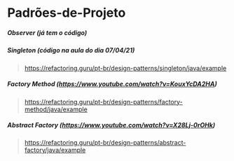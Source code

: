 # Padrões-de-Projeto

##### Observer (já tem o código)

##### Singleton (código na aula do dia 07/04/21)  
>https://refactoring.guru/pt-br/design-patterns/singleton/java/example

##### Factory Method (https://www.youtube.com/watch?v=KouxYcDA2HA)  
>https://refactoring.guru/pt-br/design-patterns/factory-method/java/example

##### Abstract Factory (https://www.youtube.com/watch?v=X28Lj-0rOHk)  
>https://refactoring.guru/pt-br/design-patterns/abstract-factory/java/example
